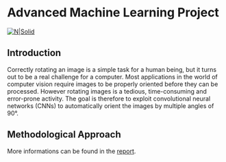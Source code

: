 # Advanced Machine Learning Project

[![N|Solid](https://cldup.com/dTxpPi9lDf.thumb.png)](https://nodesource.com/products/nsolid)

## Introduction
Correctly rotating an image is a simple task for a human being, but it turns out to be a real challenge for a computer. Most applications in the world of computer vision require images to be properly oriented before they can be processed. However rotating images is a
tedious, time-consuming and error-prone activity. The goal is therefore to exploit convolutional neural networks (CNNs) to automatically orient the images by multiple angles of 90°.

## Methodological Approach
More informations can be found in the [report](https://public.tableau.com/app/profile/serena.di.maggio/viz/shared/NDFJQJSS3 "Report").
